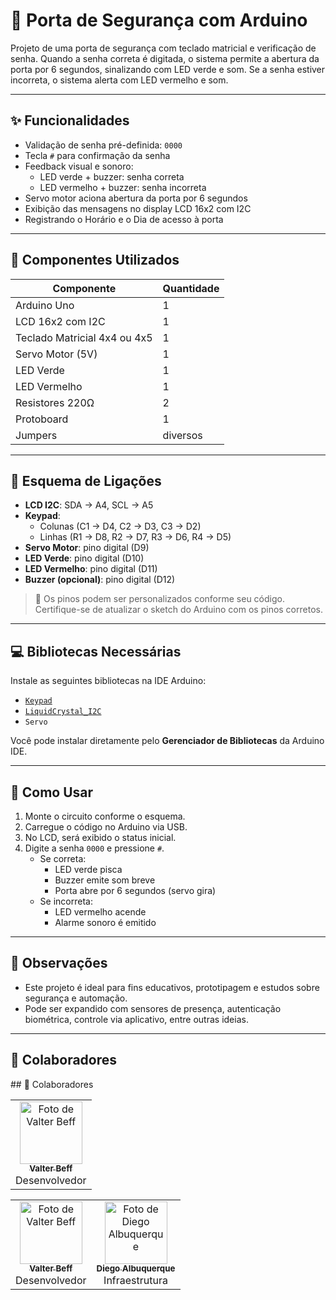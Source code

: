 # 🔐 Porta de Segurança com Arduino

Projeto de uma porta de segurança com teclado matricial e verificação de senha. Quando a senha correta é digitada, o sistema permite a abertura da porta por 6 segundos, sinalizando com LED verde e som. Se a senha estiver incorreta, o sistema alerta com LED vermelho e som.

---

## ✨ Funcionalidades

- Validação de senha pré-definida: `0000`
- Tecla `#` para confirmação da senha
- Feedback visual e sonoro:
  - LED verde + buzzer: senha correta
  - LED vermelho + buzzer: senha incorreta
- Servo motor aciona abertura da porta por 6 segundos
- Exibição das mensagens no display LCD 16x2 com I2C
- Registrando o Horário e o Dia de acesso à porta

---

## 🔧 Componentes Utilizados

| Componente                  | Quantidade |
|-----------------------------|------------|
| Arduino Uno                 | 1          |
| LCD 16x2 com I2C            | 1          |
| Teclado Matricial 4x4 ou 4x5| 1          |
| Servo Motor (5V)            | 1          |
| LED Verde                   | 1          |
| LED Vermelho                | 1          |
| Resistores 220Ω             | 2          |
| Protoboard                  | 1          |
| Jumpers                     | diversos   |

---

## 🔌 Esquema de Ligações

- **LCD I2C**: SDA → A4, SCL → A5
- **Keypad**: 
  - Colunas (C1 → D4, C2 → D3, C3 → D2)
  - Linhas (R1 → D8, R2 → D7, R3 → D6, R4 → D5)
- **Servo Motor**: pino digital (D9)
- **LED Verde**: pino digital (D10)
- **LED Vermelho**: pino digital (D11)
- **Buzzer (opcional)**: pino digital (D12)

> 📌 Os pinos podem ser personalizados conforme seu código. Certifique-se de atualizar o sketch do Arduino com os pinos corretos.

---

## 💻 Bibliotecas Necessárias

Instale as seguintes bibliotecas na IDE Arduino:

- [`Keypad`](https://playground.arduino.cc/Code/Keypad/)
- [`LiquidCrystal_I2C`](https://github.com/johnrickman/LiquidCrystal_I2C)
- `Servo`

Você pode instalar diretamente pelo **Gerenciador de Bibliotecas** da Arduino IDE.

---

## 🚀 Como Usar

1. Monte o circuito conforme o esquema.
2. Carregue o código no Arduino via USB.
3. No LCD, será exibido o status inicial.
4. Digite a senha `0000` e pressione `#`.
   - Se correta:
     - LED verde pisca
     - Buzzer emite som breve
     - Porta abre por 6 segundos (servo gira)
   - Se incorreta:
     - LED vermelho acende
     - Alarme sonoro é emitido

---

## 📌 Observações

- Este projeto é ideal para fins educativos, prototipagem e estudos sobre segurança e automação.
- Pode ser expandido com sensores de presença, autenticação biométrica, controle via aplicativo, entre outras ideias.

---

## 🧠 Colaboradores

<table>
  <tr>
    <td align="center">
      <a href="https://github.com/ValterBeff">
        <img src="https://github.com/ValterBeff.png" width="100px;" alt="Foto de Valter Beff"/><br />
        <sub><b>Valter Beff</b></sub>
      </a><br />
      Desenvolvedor
    </td>
    ## 🧠 Colaboradores

<table>
  <tr>
    <td align="center">
      <a href="https://github.com/ValterBeff">
        <img src="https://github.com/ValterBeff.png" width="100px;" alt="Foto de Valter Beff"/><br />
        <sub><b>Valter Beff</b></sub>
      </a><br />
      Desenvolvedor
    </td>
    <td align="center">
      <a href="https://github.com/diegoalbuquerquevj">
        <img src="https://github.com/diegoalbuquerquevj.png" width="100px;" alt="Foto de Diego Albuquerque"/><br />
        <sub><b>Diego Albuquerque</b></sub>
      </a><br />
      Infraestrutura
    </td>
  </tr>
</table>

  </tr>
</table>
